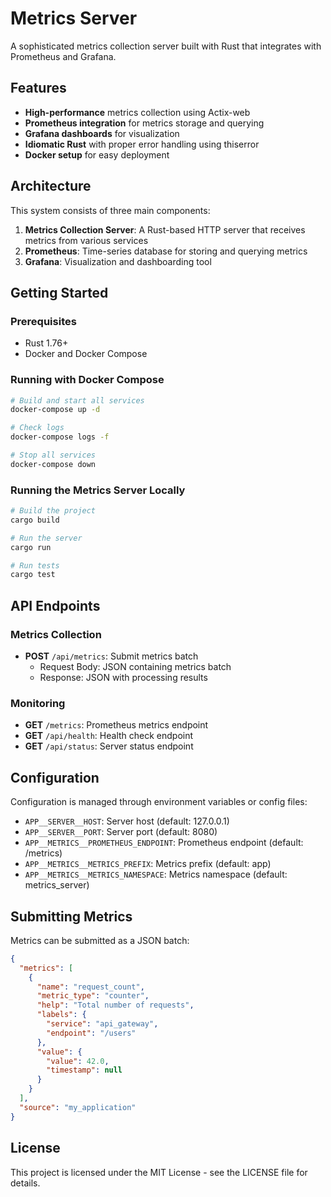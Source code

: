 
# Metrics Server

A sophisticated metrics collection server built with Rust that integrates with Prometheus and Grafana.

## Features

- **High-performance** metrics collection using Actix-web
- **Prometheus integration** for metrics storage and querying
- **Grafana dashboards** for visualization
- **Idiomatic Rust** with proper error handling using thiserror
- **Docker setup** for easy deployment

## Architecture

This system consists of three main components:

1. **Metrics Collection Server**: A Rust-based HTTP server that receives metrics from various services
2. **Prometheus**: Time-series database for storing and querying metrics
3. **Grafana**: Visualization and dashboarding tool

## Getting Started

### Prerequisites

- Rust 1.76+
- Docker and Docker Compose

### Running with Docker Compose

```bash
# Build and start all services
docker-compose up -d

# Check logs
docker-compose logs -f

# Stop all services
docker-compose down
```

### Running the Metrics Server Locally

```bash
# Build the project
cargo build

# Run the server
cargo run

# Run tests
cargo test
```

## API Endpoints

### Metrics Collection

- **POST** `/api/metrics`: Submit metrics batch
  - Request Body: JSON containing metrics batch
  - Response: JSON with processing results

### Monitoring

- **GET** `/metrics`: Prometheus metrics endpoint
- **GET** `/api/health`: Health check endpoint
- **GET** `/api/status`: Server status endpoint

## Configuration

Configuration is managed through environment variables or config files:

- `APP__SERVER__HOST`: Server host (default: 127.0.0.1)
- `APP__SERVER__PORT`: Server port (default: 8080)
- `APP__METRICS__PROMETHEUS_ENDPOINT`: Prometheus endpoint (default: /metrics)
- `APP__METRICS__METRICS_PREFIX`: Metrics prefix (default: app)
- `APP__METRICS__METRICS_NAMESPACE`: Metrics namespace (default: metrics_server)


## Submitting Metrics

Metrics can be submitted as a JSON batch:

```json
{
  "metrics": [
    {
      "name": "request_count",
      "metric_type": "counter",
      "help": "Total number of requests",
      "labels": {
        "service": "api_gateway",
        "endpoint": "/users"
      },
      "value": {
        "value": 42.0,
        "timestamp": null
      }
    }
  ],
  "source": "my_application"
}
```

## License

This project is licensed under the MIT License - see the LICENSE file for details.
